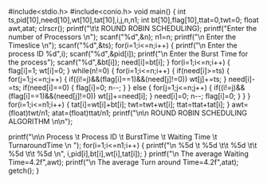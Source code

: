 
#include<stdio.h>
#include<conio.h>
void main()
{
 int ts,pid[10],need[10],wt[10],tat[10],i,j,n,n1;
 int bt[10],flag[10],ttat=0,twt=0;
float awt,atat;
clrscr();
printf("\t\t ROUND ROBIN SCHEDULING); 
printf("Enter the number of Processors \n");
 scanf("%d",&n);
n1=n;
printf("\n Enter the Timeslice \n");
scanf("%d",&ts);
for(i=1;i<=n;i++)
{
printf("\n Enter the process ID %d",i);
scanf("%d",&pid[i]);
printf("\n Enter the Burst Time for the process");
scanf("%d",&bt[i]);
   need[i]=bt[i];
 }
 for(i=1;i<=n;i++)
 {
  flag[i]=1;
  wt[i]=0;
 }
 while(n!=0)
{
for(i=1;i<=n;i++)
{
if(need[i]>=ts)
{
for(j=1;j<=n;j++)
{
if((i!=j)&&(flag[i]==1)&&(need[j]!=0))
wt[j]+=ts;
}
need[i]-=ts;
if(need[i]==0)
{
flag[i]=0;
n--;
}
}
else
{
for(j=1;j<=n;j++)
{
if((i!=j)&&(flag[i]==1)&&(need[j]!=0))
wt[j]+=need[i];
       }
 need[i]=0;
  n--;
 flag[i]=0;
 }
 }
}
for(i=1;i<=n1;i++)
{
 tat[i]=wt[i]+bt[i];
  twt=twt+wt[i];
  ttat=ttat+tat[i];
}
awt=(float)twt/n1;
atat=(float)ttat/n1;
printf("\n\n ROUND ROBIN SCHEDULING ALGORITHM \n\n");

printf("\n\n Process \t Process ID  \t BurstTime \t Waiting Time \t TurnaroundTime \n ");
for(i=1;i<=n1;i++)
{
  printf("\n %5d \t %5d \t\t %5d \t\t %5d \t\t %5d \n", i,pid[i],bt[i],wt[i],tat[i]);
}
printf("\n The average Waiting Time=4.2f",awt);
printf("\n The average Turn around Time=4.2f",atat);
getch();
}

